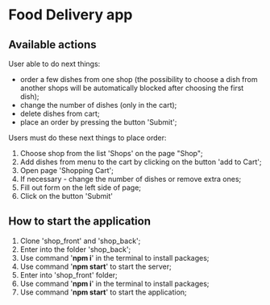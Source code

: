 # Food Delivery app
## Available actions

User able to do next things:
- order a few dishes from one shop (the possibility to choose a dish from another shops will be automatically blocked after choosing the first dish);
- change the number of dishes (only in the cart);
- delete dishes from cart;
- place an order by pressing the button 'Submit';

Users must do these next things to place order: 
1. Сhoose shop from the list 'Shops' on the page "Shop";
2. Add dishes from menu to the cart by clicking on the button 'add to Cart';
3. Open page 'Shopping Cart';
4. If necessary - change the number of dishes or remove extra ones;
5. Fill out form on the left side of page;
6. Click on the button 'Submit'

## How to start the application

1. Clone 'shop_front' and 'shop_back';
2. Enter into the folder 'shop_back';
3. Use command '**npm i**' in the terminal to install packages;
4. Use command '**npm start**' to start the server;
5. Enter into 'shop_front' folder;
6. Use command '**npm i**' in the terminal to install packages;
7. Use command '**npm start**' to start the application;




